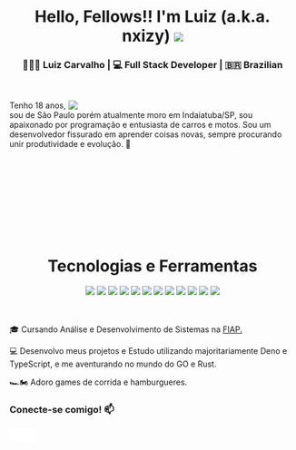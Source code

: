 <div align="center">
  <h1>Hello, Fellows!! I'm Luiz (a.k.a. nxizy) <img src="https://media.giphy.com/media/hvRJCLFzcasrR4ia7z/giphy.gif" width="25px"></h1>
</div>

<div align="center">
  <h3>👨🏻‍💻 Luiz Carvalho | 💻 Full Stack Developer | 🇧🇷 Brazilian</h3>
</div>
<br>

<div>
    <img src="https://media0.giphy.com/media/v1.Y2lkPTc5MGI3NjExM3liaTIyeTNudjB1dnA5OWo4NGsxaGowNDN6eTc4b24xeWd2d3docCZlcD12MV9pbnRlcm5hbF9naWZfYnlfaWQmY3Q9Zw/QXwtfadqo7wbfmT46H/giphy.gif"     width="400px" align="right">
  <div dsplay="inline-block">
    <p align="left">
      Tenho 18 anos, sou de São Paulo porém atualmente moro em Indaiatuba/SP, sou apaixonado por programação e entusiasta de carros e motos. Sou um desenvolvedor fissurado em aprender   coisas novas, sempre procurando unir produtividade e evolução. 🚀
    </p>
  </div>
</div>
<br/><br/><br/><br/><br/><br/><br/><br/>
<div align="center">
  <h1>Tecnologias e Ferramentas</h1>
  <code><img src="https://cdn.jsdelivr.net/gh/devicons/devicon@latest/icons/denojs/denojs-original.svg" width="40px" /></code>
  <code><img src="https://cdn.jsdelivr.net/gh/devicons/devicon@latest/icons/typescript/typescript-original.svg" width="40px" /></code>
  <code><img src="https://cdn.jsdelivr.net/gh/devicons/devicon@latest/icons/javascript/javascript-original.svg" width="40px"/></code>
  <code><img src="https://cdn.jsdelivr.net/gh/devicons/devicon@latest/icons/html5/html5-original.svg" width="40px"/></code>
  <code><img src="https://cdn.jsdelivr.net/gh/devicons/devicon@latest/icons/css3/css3-original.svg" width="40px"/></code>
  <code><img src="https://cdn.jsdelivr.net/gh/devicons/devicon@latest/icons/react/react-original.svg" width="40px"/></code>
  <code><img src="https://cdn.jsdelivr.net/gh/devicons/devicon@latest/icons/astro/astro-original.svg" width="40px"/></code>
  <code><img src="https://cdn.jsdelivr.net/gh/devicons/devicon@latest/icons/mysql/mysql-original.svg" width="40px"/></code>
  <code><img src="https://cdn.jsdelivr.net/gh/devicons/devicon@latest/icons/python/python-original.svg" width="40px"/></code>
  <code><img src="https://cdn.jsdelivr.net/gh/devicons/devicon@latest/icons/java/java-original.svg" width="40px"/></code>
  <code><img src="https://cdn.jsdelivr.net/gh/devicons/devicon@latest/icons/git/git-original.svg" width="40px"/></code>
  <code><img src="https://cdn.jsdelivr.net/gh/devicons/devicon@latest/icons/github/github-original.svg" width="40px"/></code>
</div>
<br/>
<br/>
<div>
  <p>🎓 Cursando Análise e Desenvolvimento de Sistemas na <a href="https://www.fiap.com.br">FIAP.</a></p>
  <p>💻 Desenvolvo meus projetos e Estudo utilizando majoritariamente Deno e TypeScript, e me aventurando no mundo do GO e Rust.</p>
  <p>🏎️🏍️ Adoro games de corrida e hamburgueres.</p>
</div>

  <h3>Conecte-se comigo! 📫</h3>
<div>
  <a src="https://dev.to/nxizy"><img alt="Blog" width="25px" src="https://github.com/Aakarsh-B/trying-repos/blob/master/dev-badge.svg" /></a>
  <a src="www.linkedin.com/in/nxizy"><img align="left" alt="LinkedIn" width="22px" src="https://github.com/Aakarsh-B/trying-repos/blob/master/linkedin.svg" /></a>
</div>

